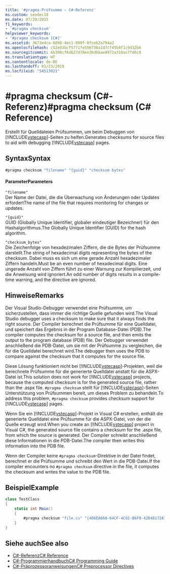 ```yaml
---
title: '#pragma-Prüfsumme – C#-Referenz'
ms.custom: seodec18
ms.date: 07/20/2015
f1_keywords:
- '#pragma checksum'
helpviewer_keywords:
- '#pragma checksum [C#]'
ms.assetid: 3673e4ca-6098-4ec1-890f-8fceb2a794a2
ms.openlocfilehash: c52e93bcf5771fe556730a1d7cf45b8f1c9432b6
ms.sourcegitcommit: 6b308cf6d627d78ee36dbbae8972a310ac7fd6c8
ms.translationtype: HT
ms.contentlocale: de-DE
ms.lasthandoff: 01/23/2019
ms.locfileid: "54513021"
---
```

# <a name="pragma-checksum-c-reference"></a><span data-ttu-id="03bbf-102">#pragma checksum (C#-Referenz)</span><span class="sxs-lookup"><span data-stu-id="03bbf-102">#pragma checksum (C# Reference)</span></span>
<span data-ttu-id="03bbf-103">Erstellt für Quelldateien Prüfsummen, um beim Debuggen von [!INCLUDE[vstecasp](~/includes/vstecasp-md.md)]-Seiten zu helfen.</span><span class="sxs-lookup"><span data-stu-id="03bbf-103">Generates checksums for source files to aid with debugging [!INCLUDE[vstecasp](~/includes/vstecasp-md.md)] pages.</span></span>  
  
## <a name="syntax"></a><span data-ttu-id="03bbf-104">Syntax</span><span class="sxs-lookup"><span data-stu-id="03bbf-104">Syntax</span></span>  
  
```csharp
#pragma checksum "filename" "{guid}" "checksum bytes"  
```  
  
#### <a name="parameters"></a><span data-ttu-id="03bbf-105">Parameter</span><span class="sxs-lookup"><span data-stu-id="03bbf-105">Parameters</span></span>  
 `"filename"`  
 <span data-ttu-id="03bbf-106">Der Name der Datei, die die Überwachung von Änderungen oder Updates erfordert</span><span class="sxs-lookup"><span data-stu-id="03bbf-106">The name of the file that requires monitoring for changes or updates.</span></span>  
  
 `"{guid}"`  
 <span data-ttu-id="03bbf-107">GUID (Globally Unique Identifier, globaler eindeutiger Bezeichner) für den Hashalgorithmus.</span><span class="sxs-lookup"><span data-stu-id="03bbf-107">The Globally Unique Identifier (GUID) for the hash algorithm.</span></span>  
  
 `"checksum_bytes"`  
 <span data-ttu-id="03bbf-108">Die Zeichenfolge von hexadezimalen Ziffern, die die Bytes der Prüfsumme darstellt.</span><span class="sxs-lookup"><span data-stu-id="03bbf-108">The string of hexadecimal digits representing the bytes of the checksum.</span></span> <span data-ttu-id="03bbf-109">Dabei muss es sich um eine gerade Anzahl hexadezimaler Ziffern handeln.</span><span class="sxs-lookup"><span data-stu-id="03bbf-109">Must be an even number of hexadecimal digits.</span></span> <span data-ttu-id="03bbf-110">Eine ungerade Anzahl von Ziffern führt zu einer Warnung zur Kompilierzeit, und die Anweisung wird ignoriert.</span><span class="sxs-lookup"><span data-stu-id="03bbf-110">An odd number of digits results in a compile-time warning, and the directive are ignored.</span></span>  
  
## <a name="remarks"></a><span data-ttu-id="03bbf-111">Hinweise</span><span class="sxs-lookup"><span data-stu-id="03bbf-111">Remarks</span></span>  
 <span data-ttu-id="03bbf-112">Der Visual Studio-Debugger verwendet eine Prüfsumme, um sicherzustellen, dass immer die richtige Quelle gefunden wird.</span><span class="sxs-lookup"><span data-stu-id="03bbf-112">The Visual Studio debugger uses a checksum to make sure  that it always finds the right source.</span></span> <span data-ttu-id="03bbf-113">Der Compiler berechnet die Prüfsumme für eine Quelldatei, und speichert das Ergebnis in der Program Database-Datei (PDB).</span><span class="sxs-lookup"><span data-stu-id="03bbf-113">The compiler computes the checksum for a source file, and then emits the output to the program database (PDB) file.</span></span> <span data-ttu-id="03bbf-114">Der Debugger verwendet anschließend die PDB-Datei, um sie mit der Prüfsumme zu vergleichen, die für die Quelldatei berechnet wird.</span><span class="sxs-lookup"><span data-stu-id="03bbf-114">The debugger then uses the PDB to compare against the checksum that it computes for the source file.</span></span>  
  
 <span data-ttu-id="03bbf-115">Diese Lösung funktioniert nicht bei [!INCLUDE[vstecasp](~/includes/vstecasp-md.md)]-Projekten, weil die berechnete Prüfsumme für die generierte Quelldatei anstatt für die ASPX-Datei ist.</span><span class="sxs-lookup"><span data-stu-id="03bbf-115">This solution does not work for [!INCLUDE[vstecasp](~/includes/vstecasp-md.md)] projects, because the computed checksum is for the generated source file, rather than the .aspx file.</span></span> <span data-ttu-id="03bbf-116">`#pragma checksum` stellt für [!INCLUDE[vstecasp](~/includes/vstecasp-md.md)]-Seiten Unterstützung von Prüfsummen bereit, um dieses Problem zu behandeln.</span><span class="sxs-lookup"><span data-stu-id="03bbf-116">To address this problem, `#pragma checksum` provides checksum support for [!INCLUDE[vstecasp](~/includes/vstecasp-md.md)] pages.</span></span>  
  
 <span data-ttu-id="03bbf-117">Wenn Sie ein [!INCLUDE[vstecasp](~/includes/vstecasp-md.md)]-Projekt in Visual C# erstellen, enthält die generierte Quelldatei eine Prüfsumme für die ASPX-Datei, von der die Quelle erzeugt wird.</span><span class="sxs-lookup"><span data-stu-id="03bbf-117">When you create an [!INCLUDE[vstecasp](~/includes/vstecasp-md.md)] project in Visual C#, the generated source file contains a checksum for the .aspx file, from which the source is generated.</span></span> <span data-ttu-id="03bbf-118">Der Compiler schreibt anschließend diese Informationen in die PDB-Datei.</span><span class="sxs-lookup"><span data-stu-id="03bbf-118">The compiler then writes this information into the PDB file.</span></span>  
  
 <span data-ttu-id="03bbf-119">Wenn der Compiler keine `#pragma checksum`-Direktive in der Datei findet, berechnet er die Prüfsumme und schreibt den Wert in die PDB-Datei.</span><span class="sxs-lookup"><span data-stu-id="03bbf-119">If the compiler encounters no `#pragma checksum` directive in the file, it computes the checksum and writes the value to the PDB file.</span></span>  
  
## <a name="example"></a><span data-ttu-id="03bbf-120">Beispiel</span><span class="sxs-lookup"><span data-stu-id="03bbf-120">Example</span></span>  
  
```csharp
class TestClass  
{  
    static int Main()  
    {  
        #pragma checksum "file.cs" "{406EA660-64CF-4C82-B6F0-42D48172A799}" "ab007f1d23d9" // New checksum  
    }  
}  
```  
  
## <a name="see-also"></a><span data-ttu-id="03bbf-121">Siehe auch</span><span class="sxs-lookup"><span data-stu-id="03bbf-121">See also</span></span>

- [<span data-ttu-id="03bbf-122">C#-Referenz</span><span class="sxs-lookup"><span data-stu-id="03bbf-122">C# Reference</span></span>](../../../csharp/language-reference/index.md)
- [<span data-ttu-id="03bbf-123">C#-Programmierhandbuch</span><span class="sxs-lookup"><span data-stu-id="03bbf-123">C# Programming Guide</span></span>](../../../csharp/programming-guide/index.md)
- [<span data-ttu-id="03bbf-124">C#-Präprozessoranweisungen</span><span class="sxs-lookup"><span data-stu-id="03bbf-124">C# Preprocessor Directives</span></span>](../../../csharp/language-reference/preprocessor-directives/index.md)
